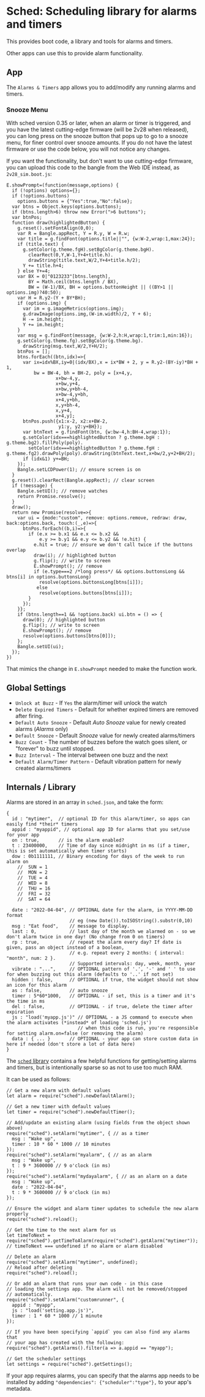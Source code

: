 # Sched: Scheduling library for alarms and timers


This provides boot code, a library and tools for alarms and timers.

Other apps can use this to provide alarm functionality.

## App


The `Alarms & Timers` app allows you to add/modify any running alarms and timers.


### Snooze Menu

With sched version 0.35 or later, when an alarm or timer is triggered, and you have the latest cutting-edge firmware (will be 2v28 when released), you can long press on the snooze button that pops up to go to a snooze menu, for finer control over snooze amounts. If you do not have the latest firmware or use the code below, you will not notice any changes.

If you want the functionality, but don't want to use cutting-edge firmware, you can upload this code to the bangle from the Web IDE instead, as `2v28_sim.boot.js`:

```
E.showPrompt=(function(message,options) {
  if (!options) options={};
  if (!options.buttons)
    options.buttons = {"Yes":true,"No":false};
  var btns = Object.keys(options.buttons);
  if (btns.length>6) throw new Error(">6 buttons");
  var btnPos;
  function draw(highlightedButton) {
    g.reset().setFontAlign(0,0);
    var R = Bangle.appRect, Y = R.y, W = R.w;
    var title = g.findFont(options.title||"", {w:W-2,wrap:1,max:24});
    if (title.text) {
      g.setColor(g.theme.fgH).setBgColor(g.theme.bgH).
        clearRect(0,Y,W-1,Y+4+title.h).
        drawString(title.text,W/2,Y+4+title.h/2);
      Y += title.h+4;
    } else Y+=4;
    var BX = 0|"0123233"[btns.length],
        BY = Math.ceil(btns.length / BX),
        BW = (W-1)/BX, BH = options.buttonHeight || ((BY>1 || options.img)?40:50);
    var H = R.y2-(Y + BY*BH);
    if (options.img) {
      var im = g.imageMetrics(options.img);
      g.drawImage(options.img,(W-im.width)/2, Y + 6);
      H -= im.height;
      Y += im.height;
    }
    var msg = g.findFont(message, {w:W-2,h:H,wrap:1,trim:1,min:16});
    g.setColor(g.theme.fg).setBgColor(g.theme.bg).
      drawString(msg.text,W/2,Y+H/2);
    btnPos = [];
    btns.forEach((btn,idx)=>{
      var ix=idx%BX,iy=0|(idx/BX),x = ix*BW + 2, y = R.y2-(BY-iy)*BH + 1,
          bw = BW-4, bh = BH-2, poly = [x+4,y,
                  x+bw-4,y,
                  x+bw,y+4,
                  x+bw,y+bh-4,
                  x+bw-4,y+bh,
                  x+4,y+bh,
                  x,y+bh-4,
                  x,y+4,
                  x+4,y];
      btnPos.push({x1:x-2, x2:x+BW-2,
                   y1:y, y2:y+BH});
      var btnText = g.findFont(btn, {w:bw-4,h:BH-4,wrap:1});
      g.setColor(idx===highlightedButton ? g.theme.bgH : g.theme.bg2).fillPoly(poly).
        setColor(idx===highlightedButton ? g.theme.fgH : g.theme.fg2).drawPoly(poly).drawString(btnText.text,x+bw/2,y+2+BH/2);
      if (idx&1) y+=BH;
    });
    Bangle.setLCDPower(1); // ensure screen is on
  }
  g.reset().clearRect(Bangle.appRect); // clear screen
  if (!message) {
    Bangle.setUI(); // remove watches
    return Promise.resolve();
  }
  draw();
  return new Promise(resolve=>{
    var ui = {mode:"custom", remove: options.remove, redraw: draw, back:options.back, touch:(_,e)=>{
      btnPos.forEach((b,i)=>{
        if (e.x >= b.x1 && e.x <= b.x2 &&
            e.y >= b.y1 && e.y <= b.y2 && !e.hit) {
          e.hit = true; // ensure we don't call twice if the buttons overlap
          draw(i); // highlighted button
          g.flip(); // write to screen
          E.showPrompt(); // remove
          if (e.type===2 /*long press*/ && options.buttonsLong && btns[i] in options.buttonsLong)
            resolve(options.buttonsLong[btns[i]]);
           else
            resolve(options.buttons[btns[i]]);
        }
      });
    }};
    if (btns.length==1 && !options.back) ui.btn = () => {
      draw(0); // highlighted button
      g.flip(); // write to screen
      E.showPrompt(); // remove
      resolve(options.buttons[btns[0]]);
    };
    Bangle.setUI(ui);
  });
})

```
That mimics the change in `E.showPrompt` needed to make the function work.

## Global Settings


- `Unlock at Buzz` - If `Yes` the alarm/timer will unlock the watch
- `Delete Expired Timers` - Default for whether expired timers are removed after firing.
- `Default Auto Snooze` - Default _Auto Snooze_ value for newly created alarms (_Alarms_ only)
- `Default Snooze` - Default _Snooze_ value for newly created alarms/timers
- `Buzz Count` - The number of buzzes before the watch goes silent, or "forever" to buzz until stopped.
- `Buzz Interval` - The interval between one buzz and the next
- `Default Alarm/Timer Pattern` - Default vibration pattern for newly created alarms/timers

## Internals / Library


Alarms are stored in an array in `sched.json`, and take the form:

```
{
  id : "mytimer",  // optional ID for this alarm/timer, so apps can easily find *their* timers
  appid : "myappid", // optional app ID for alarms that you set/use for your app
  on : true,       // is the alarm enabled?
  t : 23400000,    // Time of day since midnight in ms (if a timer, this is set automatically when timer starts)
  dow : 0b1111111, // Binary encoding for days of the week to run alarm on
    //  SUN = 1
    //  MON = 2
    //  TUE = 4
    //  WED = 8
    //  THU = 16
    //  FRI = 32
    //  SAT = 64

  date : "2022-04-04", // OPTIONAL date for the alarm, in YYYY-MM-DD format
                       // eg (new Date()).toISOString().substr(0,10)
  msg : "Eat food",    // message to display.
  last : 0,            // last day of the month we alarmed on - so we don't alarm twice in one day! (No change from 0 on timers)
  rp : true,           // repeat the alarm every day? If date is given, pass an object instead of a boolean,
                       // e.g. repeat every 2 months: { interval: "month", num: 2 }.
                       // Supported intervals: day, week, month, year
  vibrate : "...",     // OPTIONAL pattern of '.', '-' and ' ' to use for when buzzing out this alarm (defaults to '..' if not set)
  hidden : false,      // OPTIONAL if true, the widget should not show an icon for this alarm
  as : false,          // auto snooze
  timer : 5*60*1000,   // OPTIONAL - if set, this is a timer and it's the time in ms
  del : false,         // OPTIONAL - if true, delete the timer after expiration
  js : "load('myapp.js')" // OPTIONAL - a JS command to execute when the alarm activates (*instead* of loading 'sched.js')
                          // when this code is run, you're responsible for setting alarm.on=false (or removing the alarm)
  data : { ... }       // OPTIONAL - your app can store custom data in here if needed (don't store a lot of data here)
}
```

The [`sched` library](https://github.com/espruino/BangleApps/blob/master/apps/sched/lib.js) contains
a few helpful functions for getting/setting alarms and timers, but is intentionally sparse so as not to
use too much RAM.

It can be used as follows:

```
// Get a new alarm with default values
let alarm = require("sched").newDefaultAlarm();

// Get a new timer with default values
let timer = require("sched").newDefaultTimer();

// Add/update an existing alarm (using fields from the object shown above)
require("sched").setAlarm("mytimer", { // as a timer
  msg : "Wake up",
  timer : 10 * 60 * 1000 // 10 minutes
});
require("sched").setAlarm("myalarm", { // as an alarm
  msg : "Wake up",
  t : 9 * 3600000 // 9 o'clock (in ms)
});
require("sched").setAlarm("mydayalarm", { // as an alarm on a date
  msg : "Wake up",
  date : "2022-04-04",
  t : 9 * 3600000 // 9 o'clock (in ms)
});

// Ensure the widget and alarm timer updates to schedule the new alarm properly
require("sched").reload();

// Get the time to the next alarm for us
let timeToNext = require("sched").getTimeToAlarm(require("sched").getAlarm("mytimer"));
// timeToNext === undefined if no alarm or alarm disabled

// Delete an alarm
require("sched").setAlarm("mytimer", undefined);
// Reload after deleting
require("sched").reload();

// Or add an alarm that runs your own code - in this case
// loading the settings app. The alarm will not be removed/stopped
// automatically.
require("sched").setAlarm("customrunner", {
  appid : "myapp",
  js : "load('setting.app.js')",
  timer : 1 * 60 * 1000 // 1 minute
});

// If you have been specifying `appid` you can also find any alarms that
// your app has created with the following:
require("sched").getAlarms().filter(a => a.appid == "myapp");

// Get the scheduler settings
let settings = require("sched").getSettings();
```

If your app requires alarms, you can specify that the alarms app needs to
be installed by adding `"dependencies": {"scheduler":"type"},` to your app's
metadata.
